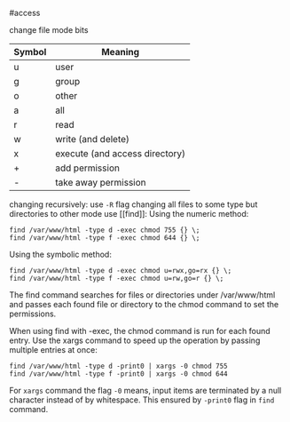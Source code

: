 #access 

change file mode bits

|Symbol| Meaning|
|---|-----|
|u |user|
|g |group
|o |other
|a | all
|r |read
|w |write (and delete)
|x |execute (and access directory)
|+| add permission|
|-| take away permission|

changing recursively: use `-R` flag
changing all files to some type but directories to other mode use [[find]]:
Using the numeric method:
```shell
find /var/www/html -type d -exec chmod 755 {} \;
find /var/www/html -type f -exec chmod 644 {} \;
```
Using the symbolic method:
```shell
find /var/www/html -type d -exec chmod u=rwx,go=rx {} \;
find /var/www/html -type f -exec chmod u=rw,go=r {} \;
```
The find command searches for files or directories under /var/www/html and passes each found file or directory to the chmod command to set the permissions.

When using find with -exec, the chmod command is run for each found entry. Use the xargs command to speed up the operation by passing multiple entries at once:
```shell
find /var/www/html -type d -print0 | xargs -0 chmod 755 
find /var/www/html -type f -print0 | xargs -0 chmod 644
```
For `xargs` command the flag `-0` means, input  items  are  terminated by a null character instead of by whitespace. This ensured by `-print0` flag in `find` command.